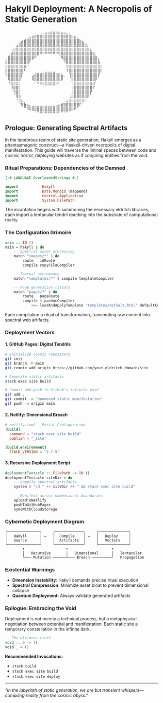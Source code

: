 # Hakyll Deployment: A Necropolis of Static Generation

```ascii
⠀⠀⠀⠀⠀⠀⠀⠀⠀⠀⠀⠀⠀⢀⣀⣤⣤⣶⣶⣶⣶⣤⣤⣀⡀⠀⠀⠀⠀⠀⠀⠀⠀⠀⠀⠀⠀
⠀⠀⠀⠀⠀⠀⠀⠀⢀⣤⣶⣿⣿⣿⣿⣿⣿⣿⣿⣿⣿⣿⣿⣿⣿⣷⣦⣀⠀⠀⠀⠀⠀⠀⠀⠀⠀
⠀⠀⠀⠀⠀⢀⣴⣾⣿⣿⣿⣿⣿⣿⣿⣿⣿⣿⣿⣿⣿⣿⣿⣿⣿⣿⣿⣿⣷⣄⠀⠀⠀⠀⠀⠀⠀
⠀⠀⠀⠀⣠⣿⣿⣿⣿⣿⣿⣿⣿⣿⣿⣿⣿⣿⣿⣿⣿⣿⣿⣿⣿⣿⣿⣿⣿⣿⣷⡀⠀⠀⠀⠀⠀
⠀⠀⢀⣾⣿⣿⣿⣿⣿⣿⣿⣿⣿⣿⣿⣿⣿⣿⣿⣿⣿⣿⣿⣿⣿⣿⣿⣿⣿⣿⣿⣿⣆⠀⠀⠀⠀
⠀⢀⣾⣿⣿⣿⣿⣿⣿⣿⣿⣿⡿⠛⠛⠛⠛⠛⠛⠛⢻⣿⣿⣿⣿⣿⣿⣿⣿⣿⣿⣿⣿⣷⡀⠀⠀
⢀⣿⣿⣿⣿⣿⣿⣿⣿⣿⡿⠛⠀⠀⠀⠀⠀⠀⠀⠀⠀⠻⣿⣿⣿⣿⣿⣿⣿⣿⣿⣿⣿⣿⣿⡄⠀
⣾⣿⣿⣿⣿⣿⣿⣿⣿⠏⠀⠀⠀⠀⠀⠀⠀⠀⠀⠀⠀⠀⠹⣿⣿⣿⣿⣿⣿⣿⣿⣿⣿⣿⣿⣷⠀
⣿⣿⣿⣿⣿⣿⣿⣿⠋⠀⠀⠀⠀⠀⠀⠀⠀⠀⠀⠀⠀⠀⠀⢻⣿⣿⣿⣿⣿⣿⣿⣿⣿⣿⣿⣿⡇
⣿⣿⣿⣿⣿⣿⣿⠃⠀⠀⠀⠀⠀⠀⢀⣀⣀⣀⣀⠀⠀⠀⠀⠸⣿⣿⣿⣿⣿⣿⣿⣿⣿⣿⣿⣿⡇
⢻⣿⣿⣿⣿⣿⡏⠀⠀⠀⣠⣾⣿⣿⣿⣿⣿⣿⣿⣿⣿⣦⡀⠀⢹⣿⣿⣿⣿⣿⣿⣿⣿⣿⣿⡟⠀
⠀⢿⣿⣿⣿⣿⠁⠀⠀⠀⢿⣿⣿⣿⣿⣿⣿⣿⣿⣿⣿⡿⠀⠀⠈⣿⣿⣿⣿⣿⣿⣿⣿⣿⡿⠁⠀
⠀⠘⣿⣿⣿⡇⠀⠀⠀⠀⠀⠉⠛⠿⣿⣿⣿⣿⣿⠿⠋⠀⠀⠀⠀⢸⣿⣿⣿⣿⣿⣿⣿⣿⠃⠀⠀
⠀⠀⠸⣿⣿⡇⠀⠀⠀⠀⠀⠀⠀⠀⠀⠀⠀⠀⠀⠀⠀⠀⠀⠀⠀⢸⣿⣿⣿⣿⣿⣿⣿⠏⠀⠀⠀
⠀⠀⠀⢻⣿⡇⠀⠀⠀⠀⠀⠀⠀⠀⠀⠀⠀⠀⠀⠀⠀⠀⠀⠀⠀⢸⣿⣿⣿⣿⣿⣿⡟⠀⠀⠀⠀
⠀⠀⠀⠈⢿⣷⠀⠀⠀⠀⠀⠀⠀⠀⠀⠀⠀⠀⠀⠀⠀⠀⠀⠀⢀⣾⣿⣿⣿⣿⣿⡿⠁⠀⠀⠀⠀
⠀⠀⠀⠀⠘⣿⣧⡀⠀⠀⠀⠀⠀⠀⠀⠀⠀⠀⠀⠀⠀⠀⢀⣴⣿⣿⣿⣿⣿⣿⠏⠀⠀⠀⠀⠀⠀
⠀⠀⠀⠀⠀⠈⢿⣷⣦⣄⣀⣀⣀⣀⣀⣀⣀⣀⣀⣤⣴⣾⣿⣿⣿⣿⣿⣿⠏⠀⠀⠀⠀⠀⠀⠀⠀
⠀⠀⠀⠀⠀⠀⠀⠉⠻⢿⣿⣿⣿⣿⣿⣿⣿⣿⣿⣿⣿⣿⣿⣿⣿⣿⠟⠁⠀⠀⠀⠀⠀⠀⠀⠀⠀
⠀⠀⠀⠀⠀⠀⠀⠀⠀⠀⠀⠈⠉⠛⠛⠛⠛⠛⠛⠛⠋⠉⠉⠉⠀⠀⠀⠀⠀⠀⠀⠀⠀⠀⠀⠀⠀
```

## Prologue: Generating Spectral Artifacts

In the tenebrous realm of static site generation, Hakyll emerges as a phantasmagoric construct—a Haskell-driven necropolis of digital manifestation. This guide will traverse the liminal spaces between code and cosmic horror, deploying websites as if conjuring entities from the void.

### Ritual Preparations: Dependencies of the Damned

```haskell
{-# LANGUAGE OverloadedStrings #-}

import           Hakyll
import           Data.Monoid (mappend)
import           Control.Applicative
import           System.FilePath
```

The incantation begins with summoning the necessary eldritch libraries, each import a tentacular tendril reaching into the substrate of computational reality.

### The Configuration Grimoire

```haskell
main :: IO ()
main = hakyll $ do
    -- Spectral asset processing
    match "images/*" $ do
        route   idRoute
        compile copyFileCompiler

    -- Textual necromancy
    match "templates/*" $ compile templateCompiler

    -- Page generation rituals
    match "pages/*" $ do
        route   pageRoute
        compile $ pandocCompiler
            >>= loadAndApplyTemplate "templates/default.html" defaultContext
```

Each compilation a ritual of transformation, transmuting raw content into spectral web artifacts.

### Deployment Vectors

#### 1. GitHub Pages: Digital Tendrils

```bash
# Initialize cosmic repository
git init
git branch -M main
git remote add origin https://github.com/your-eldritch-domain/site

# Generate static artifacts
stack exec site build

# Commit and push to GitHub's infinite void
git add .
git commit -m "Summoned static manifestation"
git push -u origin main
```

#### 2. Netlify: Dimensional Breach

```toml
# netlify.toml - Portal Configuration
[build]
  command = "stack exec site build"
  publish = "_site"

[build.environment]
  STACK_VERSION = "2.7.5"
```

#### 3. Recursive Deployment Script

```haskell
deploymentTentacle :: FilePath -> IO ()
deploymentTentacle siteDir = do
    -- Compile spectral artifacts
    system $ "cd " ++ siteDir ++ " && stack exec site build"
    
    -- Manifest across dimensional boundaries
    uploadToNetlify
    pushToGitHubPages
    syncWithCloudStorage
```

### Cybernetic Deployment Diagram

```ascii
┌───────────────┐     ┌─────────────┐     ┌──────────────┐
│   Hakyll      │ →   │  Compile    │ →   │   Deploy     │
│   Source      │     │  Artifacts  │     │   Vectors    │
└───────────────┘     └─────────────┘     └──────────────┘
        ↑                   ↑                    ↑
        │   Recursive       │   Dimensional      │   Tentacular
        └─── Mutation ──────┴─── Breach ─────────┘   Propagation
```

### Existential Warnings

- **Dimension Instability**: Hakyll demands precise ritual execution
- **Spectral Compression**: Minimize asset bloat to prevent dimensional collapse
- **Quantum Deployment**: Always validate generated artifacts

### Epilogue: Embracing the Void

Deployment is not merely a technical process, but a metaphysical negotiation between potential and manifestation. Each static site a temporary constellation in the infinite dark.

```haskell
-- The ultimate truth
void :: a -> ()
void _ = ()
```

**Recommended Invocations:**
- `stack build`
- `stack exec site build`
- `stack exec site deploy`

---

*"In the labyrinth of static generation, we are but transient whispers—compiling reality from the cosmic abyss."*